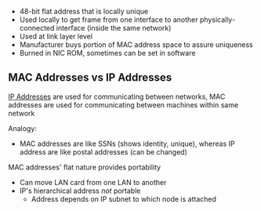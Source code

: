- 48-bit flat address that is locally unique
- Used locally to get frame from one interface to another physically-connected interface (inside the same network)
- Used at link layer level
- Manufacturer buys portion of MAC address space to assure uniqueness
- Burned in NIC ROM, sometimes can be set in software

## MAC Addresses vs IP Addresses

[IP Addresses](OSI%20layers/Network%20layer/IP/IP%20Addresses.md) are used for communicating between networks, MAC addresses are used for communicating between machines within same network

Analogy:
- MAC addresses are like SSNs (shows identity, unique), whereas IP address are like postal addresses (can be changed)

MAC addresses' flat nature provides portability
- Can move LAN card from one LAN to another
- IP's hierarchical address *not* portable
	- Address depends on IP subnet to which node is attached
